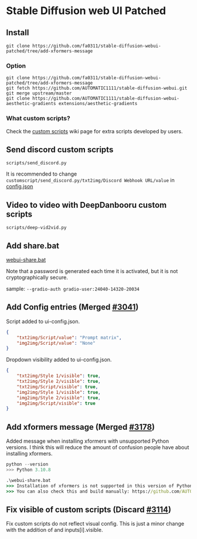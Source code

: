 # Stable Diffusion web UI Patched

## Install

```git
git clone https://github.com/fa0311/stable-diffusion-webui-patched/tree/add-xformers-message
```

### Option

```git
git clone https://github.com/fa0311/stable-diffusion-webui-patched/tree/add-xformers-message
git fetch https://github.com/AUTOMATIC1111/stable-diffusion-webui.git
git merge upstream/master
git clone https://github.com/AUTOMATIC1111/stable-diffusion-webui-aesthetic-gradients extensions/aesthetic-gradients
```

### What custom scripts?

Check the [custom scripts](https://github.com/AUTOMATIC1111/stable-diffusion-webui/wiki/Custom-Scripts) wiki page for extra scripts developed by users.

## Send discord custom scripts

`scripts/send_discord.py`

It is recommended to change `customscript/send_discord.py/txt2img/Discord Webhook URL/value` in [config.json](config.json)

## Video to video with DeepDanbooru custom scripts

`scripts/deep-vid2vid.py`

## Add share.bat

[webui-share.bat](webui-share.bat)

Note that a password is generated each time it is activated, but it is not cryptographically secure.

sample: `--gradio-auth gradio-user:24040-14320-20034`

## Add Config entries (Merged [#3041](https://github.com/AUTOMATIC1111/stable-diffusion-webui/pull/3041))

Script added to ui-config.json.

```ui-config.json
{
    "txt2img/Script/value": "Prompt matrix",
    "img2img/Script/value": "None"
}
```

Dropdown visibility added to ui-config.json.

```ui-config.json
{
    "txt2img/Style 1/visible": true,
    "txt2img/Style 2/visible": true,
    "txt2img/Script/visible": true,
    "img2img/Style 1/visible": true,
    "img2img/Style 2/visible": true,
    "img2img/Script/visible": true
}
```

## Add xformers message (Merged [#3178](https://github.com/AUTOMATIC1111/stable-diffusion-webui/pull/3178))

Added message when installing xformers with unsupported Python versions.
I think this will reduce the amount of confusion people have about installing xformers.

```python
python --version
>>> Python 3.10.8
```

```bat
.\webui-share.bat
>>> Installation of xformers is not supported in this version of Python.
>>> You can also check this and build manually: https://github.com/AUTOMATIC1111/stable-diffusion-webui/wiki/Xformers#building-xformers-on-windows-by-duckness
```

## Fix visible of custom scripts (Discard [#3114](https://github.com/AUTOMATIC1111/stable-diffusion-webui/pull/3114))

Fix custom scripts do not reflect visual config.
This is just a minor change with the addition of and inputs[i].visible.
